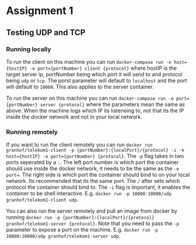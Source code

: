# Assignment 1

## Testing UDP and TCP

### Running locally
To run the client on this machine you can run `docker-compose run -e host={hostIP} -e port={portNumber} client {protocol}` where hostIP is the target server ip, portNumber being which port it will send to and protocol being `udp` or `tcp`. The porst parameter will default to `localhost` and the port will default to `10000`. This also applies to the server container.

To run the server on this machine you can run `docker-compose run -e port={portNumber} server {protocol}` where the parameters mean the same as above. When the machine logs which IP its listeneing to, not that its the IP inside the docker network and not in your local network.

### Running remotely

If you want to run the client remotely you can run `docker run granhof/telekom1-client -p {portNumber}:{localPort}/{protocol} -i -e host={hostIP} -e port={portNumber} {protocol}`. The `-p` flag takes in two ports seperated by a `:`. The left port number is which port the container should use inside the docker network, it needs to be the same as the `-e port=`. The right side is which port the container should bind to on your local network. Its recommended that its the same port. The `/` after sets which protocol the container should bind to. The `-i` flag is important, it enables the container to be shell interactive. E.g. `docker run -p 10000:10000/udp granhof/telekom1-client udp`.

You can also run the server remotely and pull an image from docker by running `docker run -p {portNumber}:{localPort}/{protocol} granhof/telekom1-server {protocol}`. Note that you need to pass the `-p` parameter to expose a port on the machine. E.g. `docker run -p 10000:10000/udp granhof/telekom1-server udp`.